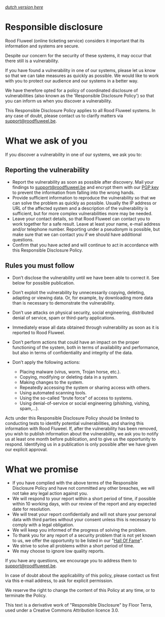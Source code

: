 *[dutch version here](README.md)*

# Responsible disclosure

Rood Fluweel (online ticketing service) considers it important that its information and systems are secure.

Despite our concern for the security of these systems, it may occur that there still is a vulnerability.

If you have found a vulnerability in one of our systems, 
please let us know so that we can take measures as quickly as possible. 
We would like to work with you to protect our audience and our systems in a better way.

We have therefore opted for a policy of coordinated disclosure of vulnerabilities 
(also known as the 'Responsible Disclosure Policy') 
so that you can inform us when you discover a vulnerability.

This Responsible Disclosure Policy applies to all Rood Fluweel systems.
In any case of doubt, please contact us to clarify matters via support@roodfluweel.be.

# What we ask of you

If you discover a vulnerability in one of our systems, we ask you to:

## Reporting the vulnerability

* Report the vulnerability as soon as possible after discovery. Mail your findings to support@roodfluweel.be and encrypt them with our [PGP key](infosecRoodFluweel_0x294BE3EC_public.asc) to prevent the information from falling into the wrong hands.
* Provide sufficient information to reproduce the vulnerability so that we can solve the problem as quickly as possible. 
  Usually the IP address or URL of the affected system and a description of the vulnerability is sufficient, but for more complex vulnerabilities more may be needed.
* Leave your contact details, so that Rood Fluweel can contact you to work together for a safe result. 
  Leave at least your name, e-mail address and/or telephone number. 
  Reporting under a pseudonym is possible, but make sure that we can contact you if we should have additional questions.
* Confirm that you have acted and will continue to act in accordance with this Responsible Disclosure Policy.

## Rules you must follow

* Don’t disclose the vulnerability until we have been able to correct it. See below for possible publication.
* Don’t exploit the vulnerability by unnecessarily copying, deleting, adapting or viewing data. Or, for example, by downloading more data than is necessary to demonstrate the vulnerability.
* Don’t use attacks on physical security, social engineering, distributed denial of service, spam or third-party applications.
* Immediately erase all data obtained through vulnerability as soon as it is reported to Rood Fluweel.
* Don’t perform actions that could have an impact on the proper functioning of the system, both in terms of availability and performance, but also in terms of confidentiality and integrity of the data.

* Don’t apply the following actions:
  * Placing malware (virus, worm, Trojan horse, etc.).
  * Copying, modifying or deleting data in a system.
  * Making changes to the system.
  * Repeatedly accessing the system or sharing access with others.
  * Using automated scanning tools.
  * Using the so-called "brute force" of access to systems.
  * Using denial-of-service or social engineering (phishing, vishing, spam,...).

Acts under this Responsible Disclosure Policy should be limited to conducting tests to identify potential vulnerabilities, and sharing this information with Rood Fluweel. If, after the vulnerability has been removed, you wish to publish information about the vulnerability, we ask you to notify us at least one month before publication, and to give us the opportunity to respond. Identifying us in a publication is only possible after we have given our explicit approval.

# What we promise

* If you have complied with the above terms of the Responsible Disclosure Policy and have not committed any other breaches, we will not take any legal action against you.
* We will respond to your report within a short period of time, if possible within 10 working days, with our review of the report and any expected date for resolution.
* We will treat your report confidentially and will not share your personal data with third parties without your consent unless this is necessary to comply with a legal obligation.
* We will keep you informed of the progress of solving the problem.
* To thank you for any report of a security problem that is not yet known to us, we offer the opportunity to be listed in our "[Hall Of Fame](hall-of-fame.md)".
* We strive to solve all problems within a short period of time.
* We may choose to ignore low quality reports.

If you have any questions, we encourage you to address them to support@roodfluweel.be.

In case of doubt about the applicability of this policy, please contact us first via this e-mail address, to ask for explicit permission.

We reserve the right to change the content of this Policy at any time, or to terminate the Policy.

This text is a derivative work of "Responsible Disclosure" by Floor Terra, used under a Creative Commons Attribution licence 3.0.
